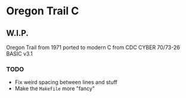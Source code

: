 # Oregon Trail C
## W.I.P.
Oregon Trail from 1971 ported to modern C from CDC CYBER 70/73-26 BASIC v3.1

### TODO
- Fix weird spacing between lines and stuff
- Make the `Makefile` more "fancy"
